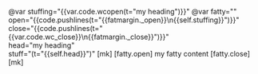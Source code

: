 @var stuffing="{{var.code.wcopen(t=\"my heading\")}}"
@var fatty="" \
    open="{{code.pushlines(t=\"{{fatmargin._open}}\n{{self.stuffing}}\")}}" \
    close="{{code.pushlines(t=\"{{var.code.wc_close}}\n{{fatmargin._close}}\")}}" \
    head="my heading" \
    stuff="(t=\"{{self.head}}\")"
[mk]
[fatty.open]
my fatty content
[fatty.close]
[mk]
